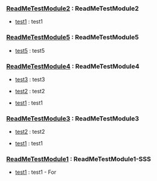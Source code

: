 
<!--  order = "0"  module_order = "0"  is_module = "true"  module_name = "ReadMeTestModule2"  method_name = "null"  module_Level = "3"  method_Level = "3"  -->
### [ReadMeTestModule2](../ReadMeTestModule2.java "ReadMeTestModule2") : ReadMeTestModule2
<!--  order = "0"  module_order = "0"  is_module = "false"  module_name = "ReadMeTestModule2"  method_name = "test1"  module_Level = "3"  method_Level = "3"  -->
+ [test1](../ReadMeTestModule2.java "") : test1

<!--  order = "0"  module_order = "1"  is_module = "true"  module_name = "ReadMeTestModule5"  method_name = "null"  module_Level = "3"  method_Level = "3"  -->
### [ReadMeTestModule5](../sub/sub/ReadMeTestModule5.java "ReadMeTestModule5") : ReadMeTestModule5
<!--  order = "0"  module_order = "0"  is_module = "false"  module_name = "ReadMeTestModule5"  method_name = "test5"  module_Level = "3"  method_Level = "3"  -->
+ [test5](../sub/sub/ReadMeTestModule5.java "") : test5

<!--  order = "0"  module_order = "2"  is_module = "true"  module_name = "ReadMeTestModule4"  method_name = "null"  module_Level = "3"  method_Level = "3"  -->
### [ReadMeTestModule4](../sub/ReadMeTestModule4.java "ReadMeTestModule4") : ReadMeTestModule4
<!--  order = "0"  module_order = "0"  is_module = "false"  module_name = "ReadMeTestModule4"  method_name = "test3"  module_Level = "3"  method_Level = "3"  -->
+ [test3](../sub/ReadMeTestModule4.java "CCC") : test3
<!--  order = "1"  module_order = "0"  is_module = "false"  module_name = "ReadMeTestModule4"  method_name = "test2"  module_Level = "3"  method_Level = "3"  -->
+ [test2](../sub/ReadMeTestModule4.java "BBB") : test2
<!--  order = "2"  module_order = "0"  is_module = "false"  module_name = "ReadMeTestModule4"  method_name = "test1"  module_Level = "3"  method_Level = "3"  -->
+ [test1](../sub/ReadMeTestModule4.java "") : test1

<!--  order = "0"  module_order = "3"  is_module = "true"  module_name = "ReadMeTestModule3"  method_name = "null"  module_Level = "3"  method_Level = "3"  -->
### [ReadMeTestModule3](../ReadMeTestModule3.java "ReadMeTestModule3") : ReadMeTestModule3
<!--  order = "0"  module_order = "0"  is_module = "false"  module_name = "ReadMeTestModule3"  method_name = "test2"  module_Level = "3"  method_Level = "3"  -->
+ [test2](../ReadMeTestModule3.java "") : test2
<!--  order = "0"  module_order = "0"  is_module = "false"  module_name = "ReadMeTestModule3"  method_name = "test1"  module_Level = "3"  method_Level = "3"  -->
+ [test1](../ReadMeTestModule3.java "") : test1

<!--  order = "0"  module_order = "5"  is_module = "true"  module_name = "ReadMeTestModule1"  method_name = "null"  module_Level = "3"  method_Level = "3"  -->
### [ReadMeTestModule1](../ReadMeTestModule1.java "ReadMeTestModule1") : ReadMeTestModule1-SSS
<!--  order = "0"  module_order = "0"  is_module = "false"  module_name = "ReadMeTestModule1"  method_name = "test1"  module_Level = "3"  method_Level = "3"  -->
+ [test1](../ReadMeTestModule1.java "") : test1 - For
